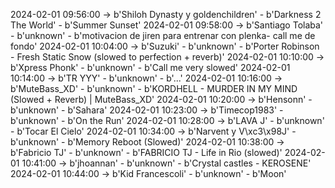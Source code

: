 2024-02-01 09:56:00 -> b'Shiloh Dynasty y goldenchildren' - b'Darkness 2 The World' - b'Summer Sunset'
2024-02-01 09:58:00 -> b'Santiago Tolaba' - b'unknown' - b'motivacion de jiren para entrenar con plenka- call me de fondo'
2024-02-01 10:04:00 -> b'Suzuki' - b'unknown' - b'Porter Robinson - Fresh Static Snow (slowed to perfection + reverb)'
2024-02-01 10:10:00 -> b'Xpress Phonk' - b'unknown' - b'Call me very slowed'
2024-02-01 10:14:00 -> b'TR YYY' - b'unknown' - b'...'
2024-02-01 10:16:00 -> b'MuteBass_XD' - b'unknown' - b'KORDHELL - MURDER IN MY MIND (Slowed + Reverb) | MuteBass_XD'
2024-02-01 10:20:00 -> b'Hensonn' - b'unknown' - b'Sahara'
2024-02-01 10:23:00 -> b'Timecop1983' - b'unknown' - b'On the Run'
2024-02-01 10:28:00 -> b'LAVA J' - b'unknown' - b'Tocar El Cielo'
2024-02-01 10:34:00 -> b'Narvent y V\xc3\x98J' - b'unknown' - b'Memory Reboot (Slowed)'
2024-02-01 10:38:00 -> b'Fabricio TJ' - b'unknown' - b'FABRICIO TJ - Life in Rio (slowed)'
2024-02-01 10:41:00 -> b'jhoannan' - b'unknown' - b'Crystal castles - KEROSENE'
2024-02-01 10:44:00 -> b'Kid Francescoli' - b'unknown' - b'Moon'

